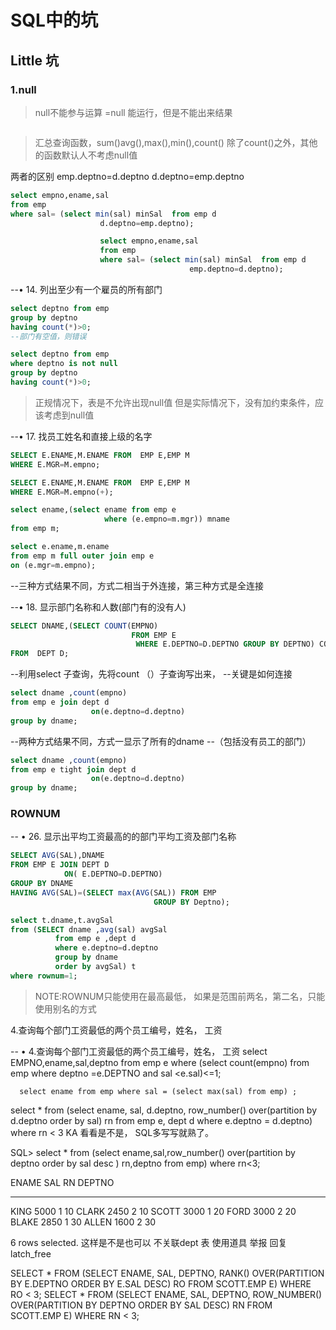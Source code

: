 # SQL中的坑
## Little 坑
### 1.null
>null不能参与运算 =null  能运行，但是不能出来结果
```sql

```
>汇总查询函数，sum()avg(),max(),min(),count()
> 除了count()之外，其他的函数默认人不考虑null值

两者的区别
emp.deptno=d.deptno
d.deptno=emp.deptno

```sql
select empno,ename,sal
from emp
where sal= (select min(sal) minSal  from emp d
                    d.deptno=emp.deptno);

                    select empno,ename,sal
                    from emp
                    where sal= (select min(sal) minSal  from emp d
                                        emp.deptno=d.deptno);
```

--• 14. 列出至少有一个雇员的所有部门
```sql
select deptno from emp
group by deptno
having count(*)>0;
--部门有空值，则错误

select deptno from emp
where deptno is not null
group by deptno
having count(*)>0;

```
>正规情况下，表是不允许出现null值
> 但是实际情况下，没有加约束条件，应该考虑到null值



--• 17. 找员工姓名和直接上级的名字
````sql
SELECT E.ENAME,M.ENAME FROM  EMP E,EMP M
WHERE E.MGR=M.empno;

SELECT E.ENAME,M.ENAME FROM  EMP E,EMP M
WHERE E.MGR=M.empno(+);

select ename,(select ename from emp e
                     where (e.empno=m.mgr)) mname
from emp m;

select e.ename,m.ename
from emp m full outer join emp e
on (e.mgr=m.empno);
````
--三种方式结果不同，方式二相当于外连接，第三种方式是全连接




--• 18. 显示部门名称和人数(部门有的没有人)
```sql
SELECT DNAME,(SELECT COUNT(EMPNO)
                           FROM EMP E
                            WHERE E.DEPTNO=D.DEPTNO GROUP BY DEPTNO) CON
FROM  DEPT D;
```
--利用select 子查询，先将count （）子查询写出来，
--关键是如何连接
````sql
select dname ,count(empno)
from emp e join dept d
                  on(e.deptno=d.deptno)
group by dname;
````
--两种方式结果不同，方式一显示了所有的dname
--（包括没有员工的部门）
```sql
select dname ,count(empno)
from emp e tight join dept d
                  on(e.deptno=d.deptno)
group by dname;
```
### ROWNUM
-- • 26. 显示出平均工资最高的的部门平均工资及部门名称
```sql
SELECT AVG(SAL),DNAME
FROM EMP E JOIN DEPT D
            ON( E.DEPTNO=D.DEPTNO)
GROUP BY DNAME
HAVING AVG(SAL)=(SELECT max(AVG(SAL)) FROM EMP
                                GROUP BY Deptno);

select t.dname,t.avgSal
from (SELECT dname ,avg(sal) avgSal
          from emp e ,dept d
          where e.deptno=d.deptno
          group by dname
          order by avgSal) t
where rownum=1;
```
>NOTE:ROWNUM只能使用在最高最低，
> 如果是范围前两名，第二名，只能使用别名的方式


4.查询每个部门工资最低的两个员工编号，姓名，
工资

--  • 4.查询每个部门工资最低的两个员工编号，姓名，  工资
select EMPNO,ename,sal,deptno
from emp e
where (select count(empno)
         from emp
        where deptno =e.DEPTNO
      and sal <e.sal)<=1;


      select ename from emp where sal = (select max(sal) from emp) ;
select *
  from (select ename,
               sal,
               d.deptno,
               row_number() over(partition by d.deptno order by sal) rn
          from emp e, dept d
         where e.deptno = d.deptno)
where rn < 3
KA
看看是不是， SQL多写写就熟了。




SQL> select * from (select ename,sal,row_number() over(partition by deptno order by sal desc ) rn,deptno  from emp) where rn<3;

ENAME             SAL         RN     DEPTNO
---------- ---------- ---------- ----------
KING             5000          1         10
CLARK            2450          2         10
SCOTT            3000          1         20
FORD             3000          2         20
BLAKE            2850          1         30
ALLEN            1600          2         30

6 rows selected.
这样是不是也可以 不关联dept 表
使用道具 举报 回复
latch_free


SELECT *
  FROM (SELECT ENAME,
               SAL,
               DEPTNO,
               RANK() OVER(PARTITION BY E.DEPTNO ORDER BY E.SAL DESC) RO
          FROM SCOTT.EMP E)
WHERE RO < 3;
SELECT *
  FROM (SELECT ENAME,
               SAL,
               DEPTNO,
               ROW_NUMBER() OVER(PARTITION BY DEPTNO ORDER BY SAL DESC) RN
          FROM SCOTT.EMP E)
WHERE RN < 3;

